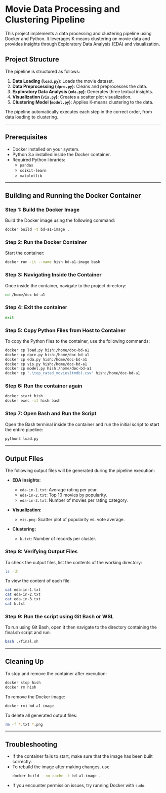 # Movie Data Processing and Clustering Pipeline

This project implements a data processing and clustering pipeline using Docker and Python. It leverages K-means clustering on movie data and provides insights through Exploratory Data Analysis (EDA) and visualization.

## Project Structure

The pipeline is structured as follows:

1. **Data Loading (`load.py`)**: Loads the movie dataset.
2. **Data Preprocessing (`dpre.py`)**: Cleans and preprocesses the data.
3. **Exploratory Data Analysis (`eda.py`)**: Generates three textual insights.
4. **Visualization (`vis.py`)**: Creates a scatter plot visualization.
5. **Clustering Model (`model.py`)**: Applies K-means clustering to the data.

The pipeline automatically executes each step in the correct order, from data loading to clustering.

---

## Prerequisites

- Docker installed on your system.
- Python 3.x installed inside the Docker container.
- Required Python libraries:
  - `pandas`
  - `scikit-learn`
  - `matplotlib`

---

## Building and Running the Docker Container

### Step 1: Build the Docker Image

Build the Docker image using the following command:

```bash
docker build -t bd-a1-image .
```

### Step 2: Run the Docker Container

Start the container:

```bash
docker run -it --name hish bd-a1-image bash
```

### Step 3: Navigating Inside the Container

Once inside the container, navigate to the project directory:

```bash
cd /home/doc-bd-a1
```

### Step 4: Exit the container

```bash
exit
```

### Step 5: Copy Python Files from Host to Container

To copy the Python files to the container, use the following commands:

```bash
docker cp load.py hish:/home/doc-bd-a1
docker cp dpre.py hish:/home/doc-bd-a1
docker cp eda.py hish:/home/doc-bd-a1
docker cp vis.py hish:/home/doc-bd-a1
docker cp model.py hish:/home/doc-bd-a1
docker cp '.\top_rated_movies(tmdb).csv' hish:/home/doc-bd-a1
```

### Step 6: Run the container again

```bash
docker start hish
docker exec -it hish bash
```

### Step 7: Open Bash and Run the Script

Open the Bash terminal inside the container and run the initial script to start the entire pipeline:

```bash
python3 load.py
```

---

## Output Files

The following output files will be generated during the pipeline execution:

- **EDA Insights:**

  - `eda-in-1.txt`: Average rating per year.
  - `eda-in-2.txt`: Top 10 movies by popularity.
  - `eda-in-3.txt`: Number of movies per rating category.

- **Visualization:**

  - `vis.png`: Scatter plot of popularity vs. vote average.

- **Clustering:**
  - `k.txt`: Number of records per cluster.

### Step 8: Verifying Output Files

To check the output files, list the contents of the working directory:

```bash
ls -lh
```

To view the content of each file:

```bash
cat eda-in-1.txt
cat eda-in-2.txt
cat eda-in-3.txt
cat k.txt
```

### Step 9: Run the script using Git Bash or WSL

To run using Git Bash, open it then navigate to the directory containing the final.sh script and run:

```bash
bash ./final.sh
```

---

## Cleaning Up

To stop and remove the container after execution:

```bash
docker stop hish
docker rm hish
```

To remove the Docker image:

```bash
docker rmi bd-a1-image
```

To delete all generated output files:

```bash
rm -f *.txt *.png
```

---

## Troubleshooting

- If the container fails to start, make sure that the image has been built correctly.
- To rebuild the image after making changes, use:
  ```bash
  docker build --no-cache -t bd-a1-image .
  ```
- If you encounter permission issues, try running Docker with `sudo`.
